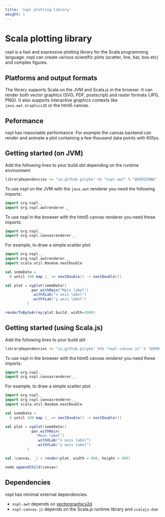 ```yaml
---
title: 'nspl plotting library'
weight: 1
---
```


# Scala plotting library
nspl is a fast and expressive plotting library for the Scala programming language. 
nspl can create various scientific plots (scatter, line, bar, box etc) and complex figures.

## Platforms and output formats
The library supports Scala on the JVM and Scala.js in the browser.
It can render both vector graphics (SVG, PDF, postscript) and raster formats (JPG, PNG).
It also supports interactive graphics contexts like `java.awt.Graphics2D` or the html5 canvas.

## Peformance
nspl has reasonable performance. 
For example the canvas backend can render and animate a plot containing a few thousand data points with 60fps.

## Getting started (on JVM)
Add the following lines to your build.sbt depending on the runtime environment
```scala
libraryDependencies += "io.github.pityka" %% "nspl-awt" % "@VERSION@"
```

To use nspl on the JVM with the `java.awt` renderer you need the following imports:
```scala
import org.nspl._ 
import org.nspl.awtrenderer._ 
```

To use nspl in the browser with the html5 canvas renderer you need these imports:
```scala
import org.nspl._
import org.nspl.canvasrenderer._
```

For example, to draw a simple scatter plot:

```scala mdoc:bytes:assets/scatterplot.png
import org.nspl._ 
import org.nspl.awtrenderer._ 
import scala.util.Random.nextDouble

val someData = 
  0 until 100 map (_ => nextDouble() -> nextDouble())

val plot = xyplot(someData)(
            par.withMain("Main label")
            .withXLab("x axis label")
            .withYLab("y axis label")
          )

renderToByteArray(plot.build, width=2000)
```

## Getting started (using Scala.js)
Add the following lines to your build.sbt
```scala
libraryDependencies += "io.github.pityka" %%% "nspl-canvas-js" % "@VERSION@"
```

To use nspl in the browser with the html5 canvas renderer you need these imports:
```scala
import org.nspl._
import org.nspl.canvasrenderer._
```

For example, to draw a simple scatter plot:

```scala mdoc:js
import org.nspl._ 
import org.nspl.canvasrenderer._
import scala.util.Random.nextDouble

val someData = 
  0 until 100 map (_ => nextDouble() -> nextDouble())

val plot = xyplot(someData)(
            par.withMain(
              "Main label")
              .withXLab("x axis label")
              .withYLab("y axis label")            
          )

val (canvas, _) = render(plot, width = 600, height = 600)

node.appendChild(canvas)
```

## Dependencies

nspl has minimal external dependencies.

- `nspl-awt` depends on [vectorgraphics2d](https://github.com/eseifert/vectorgraphics2d)
- `nspl-canvas-js` depends on the Scala.js runtime library and `scalajs-dom`

